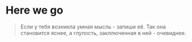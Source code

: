 # Here we go

> Если у тебя возникла умная мысль - запиши её.
> Так она становится яснее, а глупость, закллюченная в ней - очевиднее.
